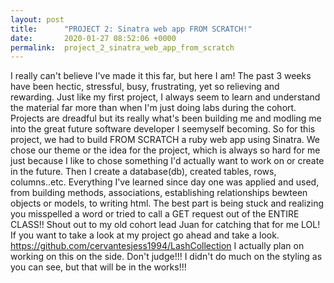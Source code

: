 ```yaml
---
layout: post
title:      "PROJECT 2: Sinatra web app FROM SCRATCH!"
date:       2020-01-27 08:52:06 +0000
permalink:  project_2_sinatra_web_app_from_scratch
---
```



I really can't believe I've made it this far, but here I am! The past 3 weeks have been hectic, stressful, busy, frustrating, yet so relieving and rewarding. Just like my first project, I always seem to learn and understand the material far more than when I'm just doing labs during the cohort. Projects are dreadful but its really what's been building me and modling me into the great future software developer I seemyself becoming. So for this project, we had to build FROM SCRATCH a ruby web app using Sinatra. We chose our theme or the idea for the project, which is always so hard for me just because I like to chose something I'd actually want to work on or create in the future. Then I create a database(db), created tables, rows, columns..etc. Everything I've learned since day one was applied and used, from building methods, associations, establishing relationships bewteen objects or models, to writing html. The best part is being stuck and realizing you misspelled a word or tried to call a GET request out of the ENTIRE CLASS!! Shout out to my old cohort lead Juan for catching that for me LOL! If you want to take a look at my project go ahead and take a look. https://github.com/cervantesjess1994/LashCollection I actually plan on working on this on the side. Don't judge!!! I didn't do much on the styling as you can see, but that will be in the works!!! 
